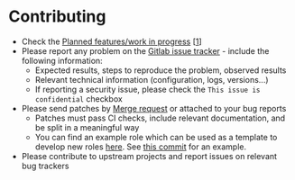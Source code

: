 # Contributing

- Check the [Planned features/work in progress](TODO.md) [[1](https://stdout.root.sx/xsrv/xsrv/issues)]
- Please report any problem on the [Gitlab issue tracker](https://gitlab.com/nodiscc/xsrv/issues) - include the following information:
  - Expected results, steps to reproduce the problem, observed results
  - Relevant technical information (configuration, logs, versions...)
  - If reporting a security issue, please check the `This issue is confidential` checkbox
- Please send patches by [Merge request](https://gitlab.com/nodiscc/xsrv/-/merge_requests) or attached to your bug reports
  - Patches must pass CI checks, include relevant documentation, and be split in a meaningful way
  - You can find an example role which can be used as a template to develop new roles [here](https://gitlab.com/nodiscc/xsrv/-/tree/master/docs/example-role). See [this commit](https://gitlab.com/nodiscc/xsrv/-/commit/09ba2a429231dd75d86d15343a192c93280f1529) for an example.
- Please contribute to upstream projects and report issues on relevant bug trackers

